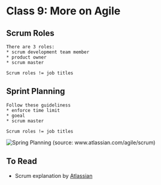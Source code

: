 # Class 9: More on Agile

## Scrum Roles

```{important}
There are 3 roles:
* scrum development team member
* product owner
* scrum master

Scrum roles != job titles
```

## Sprint Planning

```{important}
Follow these guideliness
* enforce time limit
* goeal 
* scrum master

Scrum roles != job titles
```

![Spring Planning (source: www.atlassian.com/agile/scrum)](https://wac-cdn.atlassian.com/dam/jcr:d898416a-7850-4cb8-a283-915a1f377ad6/sprint%20planning%20diagram.svg?cdnVersion=1001)

## To Read

* Scrum explanation by [Atlassian](https://www.atlassian.com/agile/scrum)